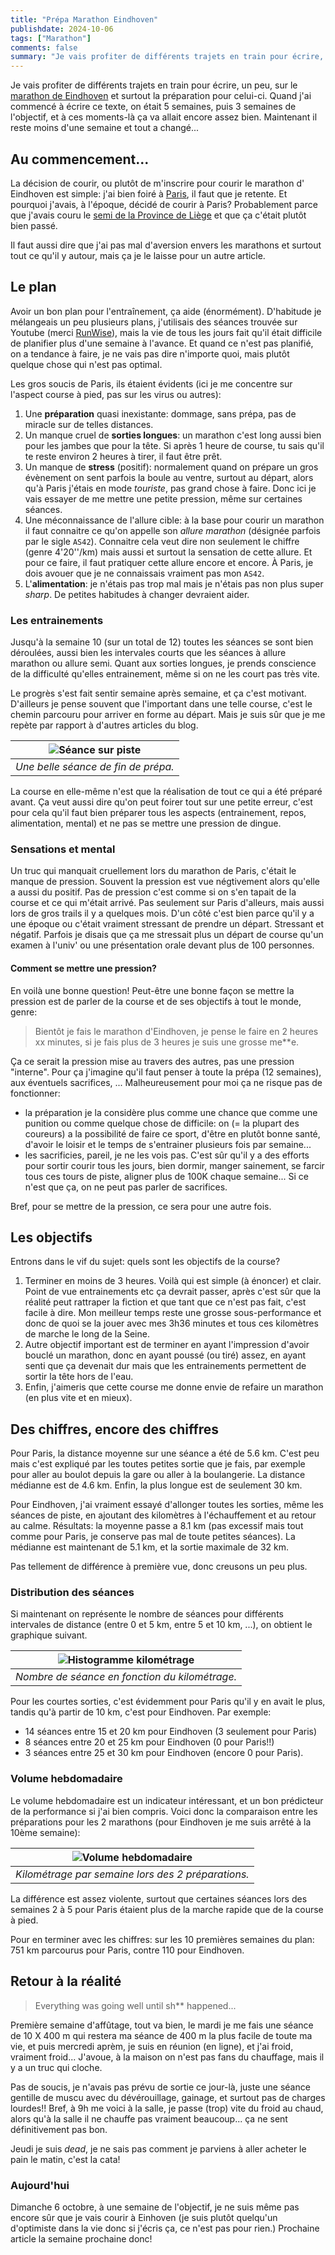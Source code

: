 ```yaml
---
title: "Prépa Marathon Eindhoven"
publishdate: 2024-10-06
tags: ["Marathon"]
comments: false
summary: "Je vais profiter de différents trajets en train pour écrire, un peu, sur le [marathon de Eindhoven](https://asmlmarathoneindhoven.nl/) et surtout la préparation pour celui-ci."
---
```


Je vais profiter de différents trajets en train pour écrire, un peu, sur le [marathon de Eindhoven](https://asmlmarathoneindhoven.nl/) et surtout la préparation pour celui-ci.
Quand j'ai commencé à écrire ce texte, on était 5 semaines, puis 3 semaines de l'objectif, et à ces moments-là ça va allait encore assez bien. 
Maintenant il reste moins d'une semaine et tout a changé...

## Au commencement...

La décision de courir, ou plutôt de m'inscrire pour courir le marathon d' Eindhoven est simple: 
j'ai bien foiré à [Paris](https://ctroupin.github.io/run/races/20240407_paris/), il faut que je retente. 
Et pourquoi j'avais, à l'époque, décidé de courir à Paris? 
Probablement parce que j'avais couru le 
[semi de la Province de Liège](https://ctroupin.github.io/run/races/20231015_semiliege/) et que ça c'était 
plutôt bien passé.

Il faut aussi dire que j'ai pas mal d'aversion envers les marathons et surtout tout ce qu'il y autour, 
mais ça je le laisse pour un autre article.

## Le plan

Avoir un bon plan pour l'entraînement, ça aide (énormément). 
D'habitude je mélangeais un peu plusieurs plans, j'utilisais des séances trouvée sur Youtube 
(merci [RunWise](https://www.youtube.com/@RunWise_)), mais la vie de tous les jours fait qu'il 
était difficile de planifier plus d'une semaine à l'avance. Et quand ce n'est pas planifié, on a 
tendance à faire, je ne vais pas dire n'importe quoi, mais plutôt quelque chose qui n'est pas optimal. 

Les gros soucis de Paris, ils étaient évidents (ici je me concentre sur l'aspect course à pied, 
pas sur les virus ou autres):
1. Une __préparation__ quasi inexistante: dommage, sans prépa, pas de miracle sur de telles distances.
2. Un manque cruel de __sorties longues__: un marathon c'est long aussi bien pour les jambes que pour la tête. 
Si après 1 heure de course, tu sais qu'il te reste environ 2 heures à tirer, il faut être prêt.
3. Un manque de __stress__ (positif): normalement quand on prépare un gros évènement on sent parfois la boule 
au ventre, surtout au départ, alors qu'à Paris j'étais en mode _touriste_, pas grand chose à faire. Donc ici 
je vais essayer de me mettre une petite pression, même sur certaines séances.
4. Une méconnaissance de l'allure cible: à la base pour courir un marathon il faut connaitre ce qu'on appelle 
son _allure marathon_ (désignée parfois par le sigle `AS42`). Connaitre cela veut dire non seulement le chiffre
(genre 4'20''/km) mais aussi et surtout la sensation de cette allure. Et pour ce faire, il faut pratiquer cette 
allure encore et encore. À Paris, je dois avouer que je ne connaissais vraiment pas mon `AS42`.
1. L'__alimentation__: je n'étais pas trop mal mais je n'étais pas non plus super _sharp_. 
De petites habitudes à changer devraient aider.

### Les entrainements

Jusqu'à la semaine 10 (sur un total de 12) toutes les séances se sont bien déroulées, aussi bien les intervales 
courts que les séances à allure marathon ou allure semi. Quant aux sorties longues, je prends conscience de la 
difficulté qu'elles entrainement, même si on ne les court pas très vite. 

Le progrès s'est fait sentir semaine après semaine, et ça c'est motivant. D'ailleurs je pense souvent que 
l'important dans une telle course, c'est le chemin parcouru pour arriver en forme au départ. Mais je suis sûr 
que je me repète par rapport à d'autres articles du blog.

| ![Séance sur piste](./images/speed_20240927_arrow.jpg) |
|:--:|
| _Une belle séance de fin de prépa._|

La course en elle-même n'est que la réalisation de tout ce qui a été préparé avant. 
Ça veut aussi dire qu'on peut foirer tout sur une petite erreur, c'est pour cela qu'il faut bien préparer 
tous les aspects (entrainement, repos, alimentation, mental) et ne pas se mettre une pression de dingue.

### Sensations et mental

Un truc qui manquait cruellement lors du marathon de Paris, c'était le manque de pression. Souvent la pression 
est vue négtivement alors qu'elle a aussi du positif. Pas de pression c'est comme si on s'en tapait de la 
course et ce qui m'était arrivé. Pas seulement sur Paris d'alleurs, mais aussi lors de gros trails il y a 
quelques mois. D'un côté c'est bien parce qu'il y a une époque ou c'était vraiment stressant de prendre un 
départ. Stressant et négatif. Parfois je disais que ça me stressait plus un départ de course qu'un examen 
à l'univ' ou une présentation orale devant plus de 100 personnes. 

#### Comment se mettre une pression? 

En voilà une bonne question! Peut-être une bonne façon se mettre la pression est de parler de la course et 
de ses objectifs à tout le monde, genre: 
> Bientôt je fais le marathon d'Eindhoven, je pense le faire en 2 heures xx minutes, si je fais plus de 3 heures je suis une grosse me**e.

Ça ce serait la pression mise au travers des autres, pas une pression "interne". Pour ça j'imagine qu'il 
faut penser à toute la prépa (12 semaines), aux éventuels sacrifices, ... Malheureusement pour moi ça ne 
risque pas de fonctionner:
- la préparation je la considère plus comme une chance que comme une punition ou comme quelque chose de 
difficile: on (= la plupart des coureurs) a la possibilité de faire ce sport, d'être en plutôt bonne santé, d'avoir le loisir et le temps de s'entrainer plusieurs fois par semaine... 
- les sacrificies, pareil, je ne les vois pas. C'est sûr qu'il y a des efforts pour sortir courir tous 
les jours, bien dormir, manger sainement, se farcir tous ces tours de piste, aligner plus de 100K 
chaque semaine... Si ce n'est que ça, on ne peut pas parler de sacrifices.

Bref, pour se mettre de la pression, ce sera pour une autre fois.

## Les objectifs

Entrons dans le vif du sujet: quels sont les objectifs de la course?
1. Terminer en moins de 3 heures. Voilà qui est simple (à énoncer) et clair. 
Point de vue entrainements etc ça devrait passer, après c'est sûr que la réalité peut rattraper la 
fiction et que tant que ce n'est pas fait, c'est facile à dire. Mon meilleur temps reste une grosse 
sous-performance et donc de quoi se la jouer avec mes 3h36 minutes et tous ces kilomètres de marche 
le long de la Seine.
2. Autre objectif important est de terminer en ayant l'impression d'avoir bouclé un marathon, 
donc en ayant poussé (ou tiré) assez, en ayant senti que ça devenait dur mais que les entrainements 
permettent de sortir la tête hors de l'eau.
3. Enfin, j'aimeris que cette course me donne envie de refaire un marathon (en plus vite et en mieux).

## Des chiffres, encore des chiffres

Pour Paris, la distance moyenne sur une séance a été de 5.6 km. C'est peu mais c'est expliqué par les toutes petites sortie que je fais,
par exemple pour aller au boulot depuis la gare ou aller à la boulangerie. La distance médianne est de 4.6 km. Enfin, la plus longue est de
seulement 30 km. 

Pour Eindhoven, j'ai vraiment essayé d'allonger toutes les sorties, même les séances de piste, en ajoutant des kilomètres
à l'échauffement et au retour au calme. Résultats: la moyenne passe a 8.1 km (pas excessif mais tout comme pour Paris, 
je conserve pas mal de toute petites séances). La médianne est maintenant de 5.1 km, et la sortie maximale de 32 km.

Pas tellement de différence à première vue, donc creusons un peu plus.

### Distribution des séances 

Si maintenant on représente le nombre de séances pour différents intervales de distance (entre 0 et 5 km, entre 5 et 10 km, ...),
on obtient le graphique suivant.

| ![Histogramme kilométrage](./images/km_histogram.png) |
|:--:|
| _Nombre de séance en fonction du kilométrage._|

Pour les courtes sorties, c'est évidemment pour Paris qu'il y en avait le plus, tandis qu'à partir de 10 km, c'est 
pour Eindhoven. Par exemple:
- 14 séances entre 15 et 20 km pour Eindhoven (3 seulement pour Paris)
- 8 séances entre 20 et 25 km pour Eindhoven (0 pour Paris!!)
- 3 séances entre 25 et 30 km pour Eindhoven (encore 0 pour Paris). 

### Volume hebdomadaire

Le volume hebdomadaire est un indicateur intéressant, et un bon prédicteur de la performance si j'ai bien compris. Voici donc la comparaison entre les préparations pour les 2 marathons (pour Eindhoven je me suis arrêté à la 10ème semaine):

| ![Volume hebdomadaire](./images/weekly_volume.png) |
|:--:|
| _Kilométrage par semaine lors des 2 préparations._|

La différence est assez violente, surtout que certaines séances lors des semaines 2 à 5 pour Paris étaient plus de la marche rapide que de la course à pied.

Pour en terminer avec les chiffres: sur les 10 premières semaines du plan:     
751 km parcourus pour Paris, contre 110 pour Eindhoven.

## Retour à la réalité

> Everything was going well until sh** happened...

Première semaine d'affûtage, tout va bien, le mardi je me fais une séance de 10 X 400 m qui restera ma séance de 400 m la plus facile de toute ma vie, et puis mercredi aprèm, je suis en réunion (en ligne), et j'ai froid, vraiment froid... J'avoue, à la maison on n'est pas fans du chauffage, mais il y a un truc qui cloche.

Pas de soucis, je n'avais pas prévu de sortie ce jour-là, juste une séance gentille de muscu avec du dévérouillage, gainage, et surtout pas de charges lourdes!! Bref, à 9h me voici à la salle, je passe (trop) vite du froid au chaud, alors qu'à la salle il ne chauffe pas vraiment beaucoup... ça ne sent définitivement pas bon.

Jeudi je suis _dead_, je ne sais pas comment je parviens à aller acheter le pain le matin, c'est la cata!

### Aujourd'hui

Dimanche 6 octobre, à une semaine de l'objectif, je ne suis même pas encore sûr que je vais courir à Einhoven (je suis plutôt quelqu'un d'optimiste dans la vie donc si j'écris ça, ce n'est pas pour rien.) 
Prochaine article la semaine prochaine donc!
 
